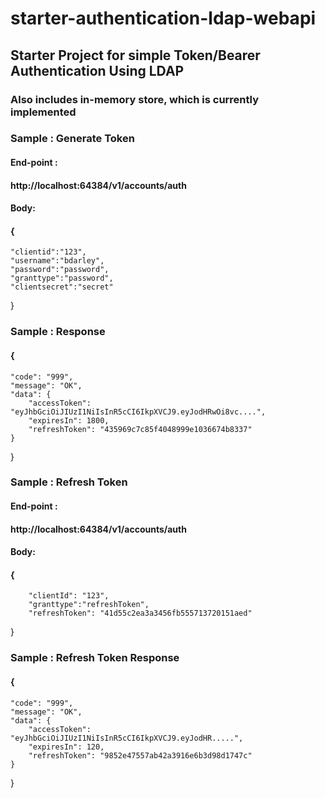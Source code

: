 # starter-authentication-ldap-webapi

## Starter Project for simple Token/Bearer Authentication Using LDAP
### Also includes in-memory store, which is currently implemented

### Sample : Generate Token
#### End-point :
#### http://localhost:64384/v1/accounts/auth

#### Body:
#### {
	"clientid":"123",
	"username":"bdarley",
	"password":"password",
	"granttype":"password",
	"clientsecret":"secret"
}

### Sample : Response
#### {
    "code": "999",
    "message": "OK",
    "data": {
        "accessToken": "eyJhbGciOiJIUzI1NiIsInR5cCI6IkpXVCJ9.eyJodHRwOi8vc....",
        "expiresIn": 1800,
        "refreshToken": "435969c7c85f4048999e1036674b8337"
    }
}



### Sample : Refresh Token

#### End-point :
#### http://localhost:64384/v1/accounts/auth
#### Body:
#### {
		"clientId": "123",
		"granttype":"refreshToken",
		"refreshToken": "41d55c2ea3a3456fb555713720151aed"
}

### Sample : Refresh Token Response 
#### {
    "code": "999",
    "message": "OK",
    "data": {
        "accessToken": "eyJhbGciOiJIUzI1NiIsInR5cCI6IkpXVCJ9.eyJodHR.....",
        "expiresIn": 120,
        "refreshToken": "9852e47557ab42a3916e6b3d98d1747c"
    }
}
